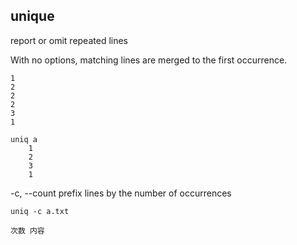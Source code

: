 
## unique

report or omit repeated lines

With no options, matching lines are merged to the first occurrence.

```
1
2
2
2
3
1

uniq a
    1
    2
    3
    1
```

-c, --count
    prefix lines by the number of occurrences

    uniq -c a.txt

    次数 内容

